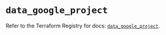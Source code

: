 # `data_google_project`

Refer to the Terraform Registry for docs: [`data_google_project`](https://registry.terraform.io/providers/hashicorp/google-beta/6.33.0/docs/data-sources/google_project).

